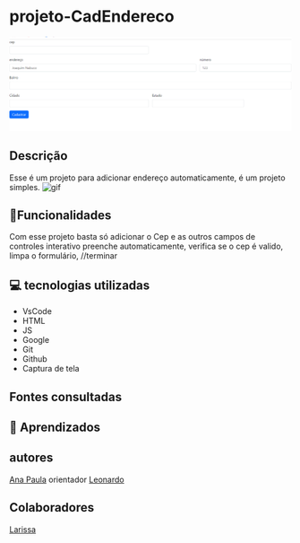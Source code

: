 # projeto-CadEndereco
![foto](img/Captura%20de%20tela%202023-10-03%20075058.png)
## Descrição
Esse é um projeto para adicionar endereço automaticamente, é um projeto simples.
![gif](video/videoEndere%C3%A7oo.gif)
## 🔧Funcionalidades
Com esse projeto basta só adicionar o Cep e as outros campos de controles interativo preenche automaticamente, verifica se o cep é valido, limpa o formulário, //terminar
## 💻 tecnologias utilizadas
* VsCode
* HTML
* JS
* Google
* Git
* Github
* Captura de tela 

## Fontes consultadas 


## 📄 Aprendizados 


## autores 
[Ana Paula](https://github.com/anapaulacd)
orientador [Leonardo](https://github.com/LeonardoRochaMarista)

## Colaboradores 
[Larissa](https://github.com/larissassk)
